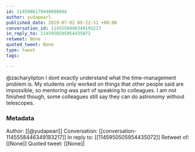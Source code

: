 ```yaml
---
id: 1145986179440898048
author: yudapearl
published_date: 2019-07-02 09:22:51 +00:00
conversation_id: 1145558446349193217
in_reply_to: 1145950505954435072
retweet: None
quoted_tweet: None
type: tweet
tags:

---
```


@zacharylipton I dont exactly understand what the time-management problem is. My students only worked on things that other people said are impossible, so mentoring was part of speaking to colleagues. I am not finished though, some colleagues still say they can do astronomy without  telescopes.

### Metadata

Author: [[@yudapearl]]
Conversation: [[conversation-1145558446349193217]]
In reply to: [[1145950505954435072]]
Retweet of: [[None]]
Quoted tweet: [[None]]
